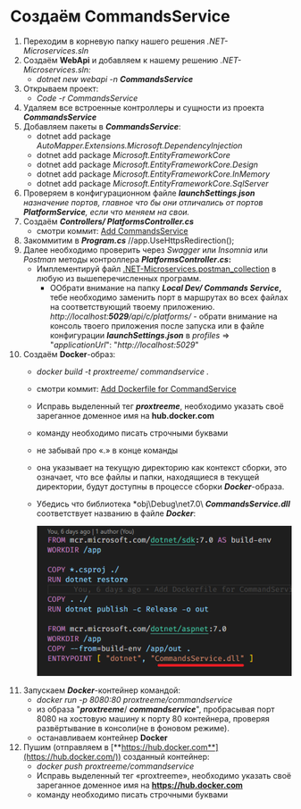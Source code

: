# Создаём CommandsService

1. Переходим в корневую папку нашего решения *.NET-Microservices.sln*
2. Создаём **WebApi** и добавляем к нашему решению *.NET-Microservices.sln:*
    * *dotnet new webapi -n ***CommandsService****
3. Открываем проект:
    * *Code -r CommandsService*
4. Удаляем все встроенные контроллеры и сущности из проекта ***CommandsService***
5. Добавляем пакеты в ***CommandsService***:
    - dotnet add package *AutoMapper.Extensions.Microsoft.DependencyInjection*
    - dotnet add package *Microsoft.EntityFrameworkCore*
    - dotnet add package *Microsoft.EntityFrameworkCore.Design*
    - dotnet add package *Microsoft.EntityFrameworkCore.InMemory*
    - dotnet add package *Microsoft.EntityFrameworkCore.SqlServer*
6. Проверяем в конфигурационном файле ***launchSettings**.**json** назначение портов, главное что бы они отличались от портов **PlatformService**, если что меняем на свои.*
7. Создаём ***Controllers/ PlatformsController.cs*** 
    * смотри коммит: [Add CommandsService](https://github.com/STGorbunovDA/.NET-Microservices/commit/9bb187f375a85fb4657e7f8ff82142f1554b92f9)
8. Закоммитим в ***Program.cs*** //app.UseHttpsRedirection();
9. Далее необходимо проверить через *Swagger* или *Insomnia* или *Postman* методы контроллера   ***PlatformsController*.*cs*:**
     * Имплементируй файл [.NET-Microservices.postman\_collection](https://github.com/STGorbunovDA/.NET-Microservices/tree/dev/postman) в любую из вышеперечисленных программ.
        * ООбрати внимание на папку ***Local Dev/ Commands Service*,** тебе необходимо заменить порт в маршрутах во всех файлах на соответствующий твоему приложению. *http://localhost:**5029**/api/c/platforms/* - обрати внимание на консоль твоего приложения после запуска или в файле конфигурации ***launchSettings*.*json*** 
        в *profiles* => "*applicationUrl*": "*http://localhost:5029*"
10. Создаём **Docker**-образ:
    * *docker build -t proxtreeme/ commandservice .* 
    * смотри коммит: [Add Dockerfile for CommandService](https://github.com/STGorbunovDA/.NET-Microservices/commit/e3fd13d58d4c694640584043729b2c3e11253bcf)
    * Исправь выделенный тег ***proxtreeme***, необходимо указать своё зареганное доменное имя на **hub.docker.com**
    * команду необходимо писать строчными буквами
    * не забывай про «.» в конце команды
    * она указывает на текущую директорию как контекст сборки, это означает, что все файлы и папки, находящиеся в текущей директории, будут доступны 
    в процессе сборки ***Docker***-образа.
    * Убедись что библиотека *obj\Debug\net7.0\ ***CommandsService.dll*** соответствует названию в файле ***Docker***:

         ![CommandsService_17](https://github.com/STGorbunovDA/.NET-Microservices/blob/dev/img/17.png)
11. Запускаем ***Docker***-контейнер командой:
    * *docker run -p 8080:80 proxtreeme/commandservice*
    * из образа "***proxtreeme***/ ***commandservice***", пробрасывая порт 8080 на хостовую машину к порту 80 контейнера, проверяя развёртывание в консоли(не в фоновом режиме).
    * останавливаем контейнер **Docker**
12. Пушим (отправляем в [**https://hub.docker.com**](https://hub.docker.com/)) созданный контейнер:
    * *docker push proxtreeme/commandservice*
    * Исправь выделенный тег «proxtreeme», необходимо указать своё зареганное доменное имя на **https://hub.docker.com**
    * команду необходимо писать строчными буквами
